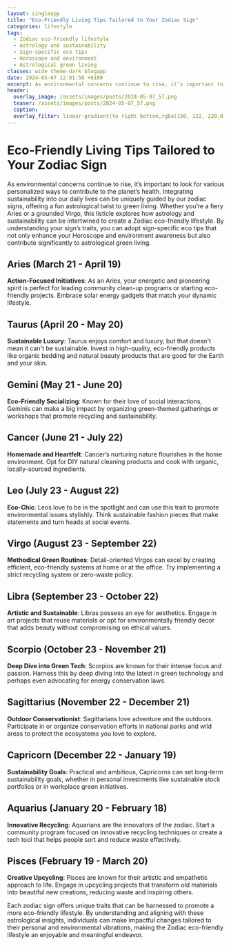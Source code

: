 ```yaml
---
layout: singleapp
title: "Eco-Friendly Living Tips Tailored to Your Zodiac Sign"
categories: lifestyle
tags:
  - Zodiac eco-friendly lifestyle
  - Astrology and sustainability
  - Sign-specific eco tips
  - Horoscope and environment
  - Astrological green living
classes: wide theme-dark blogapp
date: 2024-05-07 12:01:50 +0100
excerpt: As environmental concerns continue to rise, it’s important to look for various personalized ways to contribute to the planet’s health.
header:
  overlay_image: /assets/images/posts/2024-05-07_57.png
  teaser: /assets/images/posts/2024-05-07_57.png
  caption: 
  overlay_filter: linear-gradient(to right bottom,rgba(150, 122, 220,0.8), rgba(255,245,208,0.5))
---
```


# Eco-Friendly Living Tips Tailored to Your Zodiac Sign

As environmental concerns continue to rise, it’s important to look for various personalized ways to contribute to the planet’s health. Integrating sustainability into our daily lives can be uniquely guided by our zodiac signs, offering a fun astrological twist to green living. Whether you’re a fiery Aries or a grounded Virgo, this listicle explores how astrology and sustainability can be intertwined to create a Zodiac eco-friendly lifestyle. By understanding your sign’s traits, you can adopt sign-specific eco tips that not only enhance your Horoscope and environment awareness but also contribute significantly to astrological green living.

## Aries (March 21 - April 19)
**Action-Focused Initiatives**: As an Aries, your energetic and pioneering spirit is perfect for leading community clean-up programs or starting eco-friendly projects. Embrace solar energy gadgets that match your dynamic lifestyle.

## Taurus (April 20 - May 20)
**Sustainable Luxury**: Taurus enjoys comfort and luxury, but that doesn't mean it can't be sustainable. Invest in high-quality, eco-friendly products like organic bedding and natural beauty products that are good for the Earth and your skin.

## Gemini (May 21 - June 20) 
**Eco-Friendly Socializing**: Known for their love of social interactions, Geminis can make a big impact by organizing green-themed gatherings or workshops that promote recycling and sustainability.

## Cancer (June 21 - July 22)
**Homemade and Heartfelt**: Cancer’s nurturing nature flourishes in the home environment. Opt for DIY natural cleaning products and cook with organic, locally-sourced ingredients.

## Leo (July 23 - August 22)
**Eco-Chic**: Leos love to be in the spotlight and can use this trait to promote environmental issues stylishly. Think sustainable fashion pieces that make statements and turn heads at social events.

## Virgo (August 23 - September 22)
**Methodical Green Routines**: Detail-oriented Virgos can excel by creating efficient, eco-friendly systems at home or at the office. Try implementing a strict recycling system or zero-waste policy.

## Libra (September 23 - October 22)
**Artistic and Sustainable**: Libras possess an eye for aesthetics. Engage in art projects that reuse materials or opt for environmentally friendly decor that adds beauty without compromising on ethical values.

## Scorpio (October 23 - November 21)
**Deep Dive into Green Tech**: Scorpios are known for their intense focus and passion. Harness this by deep diving into the latest in green technology and perhaps even advocating for energy conservation laws.

## Sagittarius (November 22 - December 21)
**Outdoor Conservationist**: Sagittarians love adventure and the outdoors. Participate in or organize conservation efforts in national parks and wild areas to protect the ecosystems you love to explore.

## Capricorn (December 22 - January 19)
**Sustainability Goals**: Practical and ambitious, Capricorns can set long-term sustainability goals, whether in personal investments like sustainable stock portfolios or in workplace green initiatives.

## Aquarius (January 20 - February 18)
**Innovative Recycling**: Aquarians are the innovators of the zodiac. Start a community program focused on innovative recycling techniques or create a tech tool that helps people sort and reduce waste effectively.

## Pisces (February 19 - March 20)
**Creative Upcycling**: Pisces are known for their artistic and empathetic approach to life. Engage in upcycling projects that transform old materials into beautiful new creations, reducing waste and inspiring others.

Each zodiac sign offers unique traits that can be harnessed to promote a more eco-friendly lifestyle. By understanding and aligning with these astrological insights, individuals can make impactful changes tailored to their personal and environmental vibrations, making the Zodiac eco-friendly lifestyle an enjoyable and meaningful endeavor.